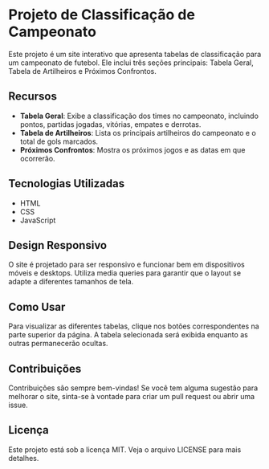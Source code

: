 # Projeto de Classificação de Campeonato

Este projeto é um site interativo que apresenta tabelas de classificação para um campeonato de futebol. Ele inclui três seções principais: Tabela Geral, Tabela de Artilheiros e Próximos Confrontos.

## Recursos

- **Tabela Geral**: Exibe a classificação dos times no campeonato, incluindo pontos, partidas jogadas, vitórias, empates e derrotas.
- **Tabela de Artilheiros**: Lista os principais artilheiros do campeonato e o total de gols marcados.
- **Próximos Confrontos**: Mostra os próximos jogos e as datas em que ocorrerão.

## Tecnologias Utilizadas

- HTML
- CSS
- JavaScript

## Design Responsivo

O site é projetado para ser responsivo e funcionar bem em dispositivos móveis e desktops. Utiliza media queries para garantir que o layout se adapte a diferentes tamanhos de tela.

## Como Usar

Para visualizar as diferentes tabelas, clique nos botões correspondentes na parte superior da página. A tabela selecionada será exibida enquanto as outras permanecerão ocultas.

## Contribuições

Contribuições são sempre bem-vindas! Se você tem alguma sugestão para melhorar o site, sinta-se à vontade para criar um pull request ou abrir uma issue.

## Licença

Este projeto está sob a licença MIT. Veja o arquivo LICENSE para mais detalhes.
